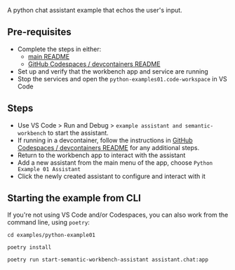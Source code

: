 A python chat assistant example that echos the user's input.

## Pre-requisites

- Complete the steps in either:
  - [main README](../../README.md)
  - [GitHub Codespaces / devcontainers README](../../.devcontainer/README.md)
- Set up and verify that the workbench app and service are running
- Stop the services and open the `python-examples01.code-workspace` in VS Code

## Steps

- Use VS Code > Run and Debug > `example assistant and semantic-workbench` to start the assistant.
- If running in a devcontainer, follow the instructions in [GitHub Codespaces / devcontainers README](../../.devcontainer/README.md) for any additional steps.
- Return to the workbench app to interact with the assistant
- Add a new assistant from the main menu of the app, choose `Python Example 01 Assistant`
- Click the newly created assistant to configure and interact with it

## Starting the example from CLI

If you're not using VS Code and/or Codespaces, you can also work from the
command line, using `poetry`:

```
cd examples/python-example01

poetry install

poetry run start-semantic-workbench-assistant assistant.chat:app
```
